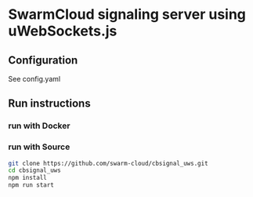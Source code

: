 
# SwarmCloud signaling server using uWebSockets.js

## Configuration
See config.yaml

## Run instructions

### run with Docker



### run with Source
```sh
git clone https://github.com/swarm-cloud/cbsignal_uws.git
cd cbsignal_uws
npm install
npm run start
```

